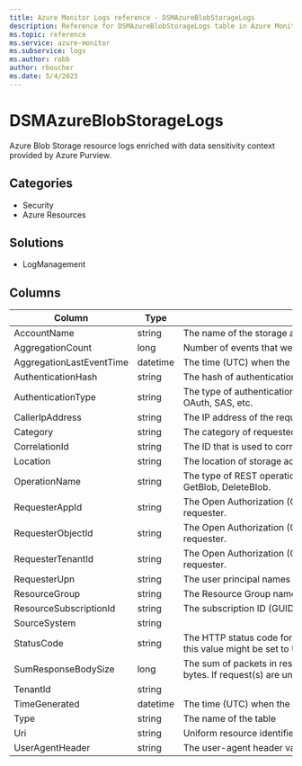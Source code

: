 ```yaml
---
title: Azure Monitor Logs reference - DSMAzureBlobStorageLogs
description: Reference for DSMAzureBlobStorageLogs table in Azure Monitor Logs.
ms.topic: reference
ms.service: azure-monitor
ms.subservice: logs
ms.author: robb
author: rboucher
ms.date: 5/4/2023
---
```


# DSMAzureBlobStorageLogs

 Azure Blob Storage resource logs enriched with data sensitivity context provided by Azure Purview.

## Categories

- Security
- Azure Resources
## Solutions

- LogManagement




## Columns

| Column | Type | Description |
| --- | --- | --- |
| AccountName | string | The name of the storage account. |
| AggregationCount | long | Number of events that were aggregated into a single entry. |
| AggregationLastEventTime | datetime | The time (UTC) when the last request was received by storage. |
| AuthenticationHash | string | The hash of authentication token. |
| AuthenticationType | string | The type of authentication that was used to make the request. E.g. OAuth, SAS, etc. |
| CallerIpAddress | string | The IP address of the requester. |
| Category | string | The category of requested operation. |
| CorrelationId | string | The ID that is used to correlate resource logs with data sensitivity logs. |
| Location | string | The location of storage account. |
| OperationName | string | The type of REST operation that was performed. For example: GetBlob, DeleteBlob. |
| RequesterAppId | string | The Open Authorization (OAuth) application ID that is used as the requester. |
| RequesterObjectId | string | The Open Authorization (OAuth) object ID that is used as the requester. |
| RequesterTenantId | string | The Open Authorization (OAuth) tenant ID that is used as the requester. |
| RequesterUpn | string | The user principal names (UPN) of requestor. |
| ResourceGroup | string | The Resource Group name of the storage account that was accessed. |
| ResourceSubscriptionId | string | The subscription ID (GUID) of the storage account being accessed. |
| SourceSystem | string |  |
| StatusCode | string | The HTTP status code for the request. If the request is interrupted, this value might be set to Unknown. |
| SumResponseBodySize | long | The sum of packets in responses written by the storage service, in bytes. If request(s) are unsuccessful, this value may be empty. |
| TenantId | string |  |
| TimeGenerated | datetime | The time (UTC) when the first request was received by storage. |
| Type | string | The name of the table |
| Uri | string | Uniform resource identifier that is requested. |
| UserAgentHeader | string | The user-agent header value. |
